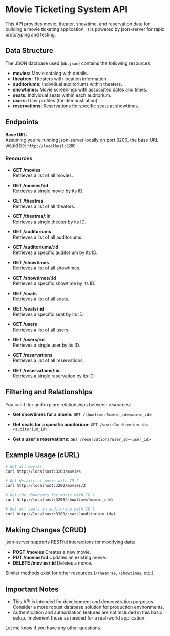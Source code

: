 # Movie Ticketing System API

This API provides movie, theater, showtime, and reservation data for building a movie ticketing application. It is powered by json-server for rapid prototyping and testing.

## Data Structure

The JSON database used (`db.json`) contains the following resources:

* **movies:** Movie catalog with details.
* **theatres:** Theaters with location information.
* **auditoriums:** Individual auditoriums within theaters.
* **showtimes:** Movie screenings with associated dates and times.
* **seats:** Individual seats within each auditorium. 
* **users:** User profiles (for demonstration)
* **reservations:** Reservations for specific seats at showtimes.

##  Endpoints

**Base URL:**  
Assuming you're running json-server locally on port 3200, the base URL would be: `http://localhost:3200`

###  Resources

- **GET /movies**   
 Retrieves a list of all movies.

- **GET /movies/:id**  
 Retrieves a single movie by its ID.

- **GET /theatres**  
 Retrieves a list of all theaters.

- **GET /theatres/:id**  
 Retrieves a single theater by its ID.

- **GET /auditoriums**  
 Retrieves a list of all auditoriums.

- **GET /auditoriums/:id**  
 Retrieves a specific auditorium by its ID.

- **GET /showtimes**  
 Retrieves a list of all showtimes.

- **GET /showtimes/:id**  
 Retrieves a specific showtime by its ID.

- **GET /seats**  
 Retrieves a list of all seats.

- **GET /seats/:id**  
 Retrieves a specific seat by its ID.

- **GET /users**  
 Retrieves a list of all users.

- **GET /users/:id**  
 Retrieves a single user by its ID.

- **GET /reservations**  
 Retrieves a list of all reservations.

- **GET /reservations/:id**  
 Retrieves a single reservation by its ID.

## Filtering and Relationships

You can filter and explore relationships between resources:

* **Get showtimes for a movie:**
   `GET /showtimes?movie_id=<movie_id>`

* **Get seats for a specific auditorium:**
   `GET /seats?auditorium_id=<auditorium_id>`

* **Get a user's reservations:**
   `GET /reservations?user_id=<user_id>`

## Example Usage (cURL) 

```bash
# Get all movies
curl http://localhost:3200/movies

# Get details of movie with ID 2
curl http://localhost:3200/movies/2

# Get the showtimes for movie with ID 1
curl http://localhost:3200/showtimes?movie_id=1

# Get all seats in auditorium with ID 1
curl http://localhost:3200/seats?auditorium_id=1
```

## Making Changes (CRUD)

json-server supports RESTful interactions for modifying data:

* **POST /movies**  Creates a new movie.
* **PUT /movies/:id**  Updates an existing movie.
* **DELETE /movies/:id**  Deletes a movie.

Similar methods exist for other resources (`/theatres`, `/showtimes`, etc.)

## Important Notes

* This API is intended for development and demonstration purposes. Consider a more robust database solution for production environments.
* Authentication and authorization features are not included in this basic setup. Implement those as needed for a real-world application.

Let me know if you have any other questions.
